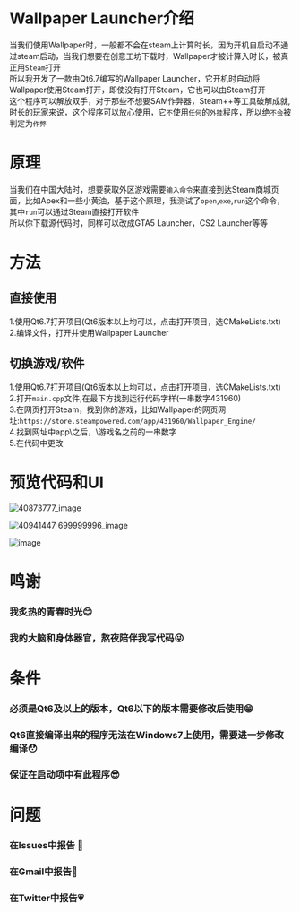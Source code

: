 # Wallpaper Launcher介绍  
当我们使用Wallpaper时，一般都不会在steam上计算时长，因为开机自启动不通过steam启动，当我们想要在创意工坊下载时，Wallpaper才被计算入时长，被真正用``Steam``打开  
所以我开发了一款由Qt6.7编写的Wallpaper Launcher，它开机时自动将Wallpaper使用Steam打开，即使没有打开Steam，它也可以由Steam打开  
这个程序可以解放双手，对于那些不想要SAM作弊器，Steam++等工具破解成就,时长的玩家来说，这个程序可以放心使用，它``不``使用``任何``的``外挂``程序，所以绝``不会``被判定为``作弊``  
# 原理  
当我们在中国大陆时，想要获取外区游戏需要``输入命令``来直接到达Steam商城页面，比如Apex和一些小黄油，基于这个原理，我测试了``open``,``exe``,``run``这个命令，其中``run``可以通过Steam直接打开软件  
所以你下载源代码时，同样可以改成GTA5 Launcher，CS2 Launcher等等  
# 方法  
## 直接使用
1.使用Qt6.7打开项目(Qt6版本以上均可以，点击打开项目，选CMakeLists.txt)  
2.编译文件，打开并使用Wallpaper Launcher  
##  切换游戏/软件  
1.使用Qt6.7打开项目(Qt6版本以上均可以，点击打开项目，选CMakeLists.txt)  
2.打开``main.cpp``文件,在最下方找到运行代码字样(一串数字431960)  
3.在网页打开Steam，找到你的游戏，比如Wallpaper的网页网址:``https://store.steampowered.com/app/431960/Wallpaper_Engine/``  
4.找到网址中app\之后，\游戏名之前的一串数字  
5.在代码中更改
# 预览代码和UI  

![40873777_image](https://github.com/user-attachments/assets/55eab6e0-a7f1-43f7-97b5-97300d28e22b)

![40941447 699999996_image](https://github.com/user-attachments/assets/daeccb48-92c5-4559-a44c-8bcb56296170)

![image](https://github.com/user-attachments/assets/f2f4e6fe-5a6e-4bfe-8338-dab3a68e8250)

# 鸣谢
### 我炙热的青春时光:blush:
### 我的大脑和身体器官，熬夜陪伴我写代码:stuck_out_tongue_winking_eye:
# 条件
### 必须是Qt6及以上的版本，Qt6以下的版本需要修改后使用:grin:
### Qt6直接编译出来的程序无法在Windows7上使用，需要进一步修改编译:hushed:
### 保证在启动项中有此程序:sunglasses:
# 问题
### 在Issues中报告 :blue_heart:
### 在Gmail中报告:green_heart:
### 在Twitter中报告:heartpulse:
